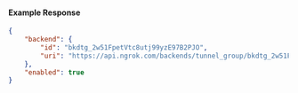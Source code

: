 <!-- Code generated for API Clients. DO NOT EDIT. -->

#### Example Response

```json
{
	"backend": {
		"id": "bkdtg_2w51FpetVtc8utj99yzE97B2PJO",
		"uri": "https://api.ngrok.com/backends/tunnel_group/bkdtg_2w51FpetVtc8utj99yzE97B2PJO"
	},
	"enabled": true
}
```
